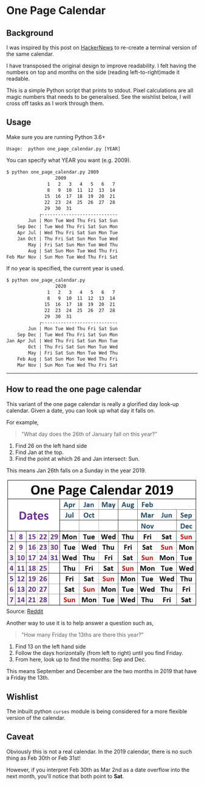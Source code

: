 # One Page Calendar

## Background

I was inspired by this post on [HackerNews](https://news.ycombinator.com/item?id=21921165) to re-create a terminal version of the same calendar.

I have transposed the original design to improve readability. I felt having the numbers on top and months on the side (reading left-to-right)made it readable.

This is a simple Python script that prints to stdout. Pixel calculations are all magic numbers that needs to be generalised. See the wishlist below, I will cross off tasks as I work through them.

## Usage

Make sure you are running Python 3.6+

```plain
Usage:  python one_page_calendar.py [YEAR]
```

You can specify what YEAR you want (e.g. 2009).

```plain
$ python one_page_calendar.py 2009
                  2009
               1   2   3   4   5   6   7
               8   9  10  11  12  13  14
              15  16  17  18  19  20  21
              22  23  24  25  26  27  28
              29  30  31
            ┌----------------------------
        Jun | Mon Tue Wed Thu Fri Sat Sun
    Sep Dec | Tue Wed Thu Fri Sat Sun Mon
    Apr Jul | Wed Thu Fri Sat Sun Mon Tue
    Jan Oct | Thu Fri Sat Sun Mon Tue Wed
        May | Fri Sat Sun Mon Tue Wed Thu
        Aug | Sat Sun Mon Tue Wed Thu Fri
Feb Mar Nov | Sun Mon Tue Wed Thu Fri Sat
```

If no year is specified, the current year is used.

```plain
$ python one_page_calendar.py
                  2020
               1   2   3   4   5   6   7
               8   9  10  11  12  13  14
              15  16  17  18  19  20  21
              22  23  24  25  26  27  28
              29  30  31
            ┌----------------------------
        Jun | Mon Tue Wed Thu Fri Sat Sun
    Sep Dec | Tue Wed Thu Fri Sat Sun Mon
Jan Apr Jul | Wed Thu Fri Sat Sun Mon Tue
        Oct | Thu Fri Sat Sun Mon Tue Wed
        May | Fri Sat Sun Mon Tue Wed Thu
    Feb Aug | Sat Sun Mon Tue Wed Thu Fri
    Mar Nov | Sun Mon Tue Wed Thu Fri Sat
```

---

## How to read the one page calendar

This variant of the one page calendar is really a glorified day look-up calendar. Given a date, you can look up what day it falls on.

For example,

> "What day does the 26th of January fall on this year?"

1. Find 26 on the left hand side
2. Find Jan at the top.
3. Find the point at which 26 and Jan intersect: Sun.

This means Jan 26th falls on a Sunday in the year 2019.

![one page calendar 2019](./opc.jpg)
Source: [Reddit](https://www.reddit.com/r/coolguides/comments/ad5dbu/onr_page_calendar_2019/)

Another way to use it is to help answer a question such as,

> "How many Friday the 13ths are there this year?"

1. Find 13 on the left hand side
2. Follow the days horizontally (from left to right) until you find Friday.
3. From here, look up to find the months: Sep and Dec.

This means September and December are the two months in 2019 that have a Friday the 13th.

## Wishlist

The inbuilt python `curses` module is being considered for a more flexible version of the calendar.

## Caveat

Obviously this is not a real calendar. In the 2019 calendar, there is no such thing as Feb 30th or Feb 31st!

However, if you interpret Feb 30th as Mar 2nd as a date overflow into the next month, you'll notice that both point to **Sat**.
